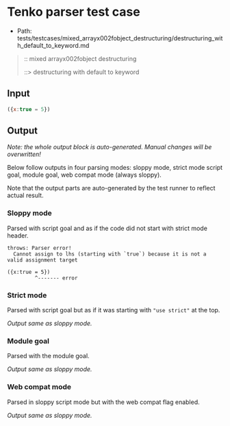 # Tenko parser test case

- Path: tests/testcases/mixed_arrayx002fobject_destructuring/destructuring_with_default_to_keyword.md

> :: mixed arrayx002fobject destructuring
>
> ::> destructuring with default to keyword

## Input

`````js
({x:true = 5})
`````

## Output

_Note: the whole output block is auto-generated. Manual changes will be overwritten!_

Below follow outputs in four parsing modes: sloppy mode, strict mode script goal, module goal, web compat mode (always sloppy).

Note that the output parts are auto-generated by the test runner to reflect actual result.

### Sloppy mode

Parsed with script goal and as if the code did not start with strict mode header.

`````
throws: Parser error!
  Cannot assign to lhs (starting with `true`) because it is not a valid assignment target

({x:true = 5})
         ^------- error
`````

### Strict mode

Parsed with script goal but as if it was starting with `"use strict"` at the top.

_Output same as sloppy mode._

### Module goal

Parsed with the module goal.

_Output same as sloppy mode._

### Web compat mode

Parsed in sloppy script mode but with the web compat flag enabled.

_Output same as sloppy mode._
